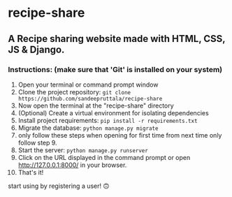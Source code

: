 # recipe-share

## A Recipe sharing website made with HTML, CSS, JS & Django.

### Instructions: (make sure that 'Git' is installed on your system)
1. Open your terminal or command prompt window
2. Clone the project repository: `git clone https://github.com/sandeepruttala/recipe-share`
3. Now open the terminal at the "recipe-share" directory
4. (Optional) Create a virtual environment for isolating dependencies
5. Install project requirements: `pip install -r requirements.txt`
6. Migrate the database: `python manage.py migrate`
7. only follow these steps when opening for first time from next time only follow step 9.
8. Start the server: `python manage.py runserver`
9. Click on the URL displayed in the command prompt or open http://127.0.0.1:8000/ in your browser.
10. That's it!

start using by registering a user! 🙃
